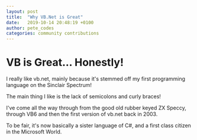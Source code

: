 ```yaml
---
layout: post
title:  "Why VB.Net is Great"
date:   2019-10-14 20:48:19 +0100
author: pete_codes
categories: community contributions
---
```


# VB is Great... Honestly!
I really like vb.net, mainly because it's stemmed off my first programming language on the Sinclair Spectrum!

The main thing I like is the lack of semicolons and curly braces!

I've come all the way through from the good old rubber keyed ZX Speccy, through VB6 and then the first version of vb.net back in 2003.

To be fair, it's now basically a sister language of C#, and a first class citizen in the Microsoft World.